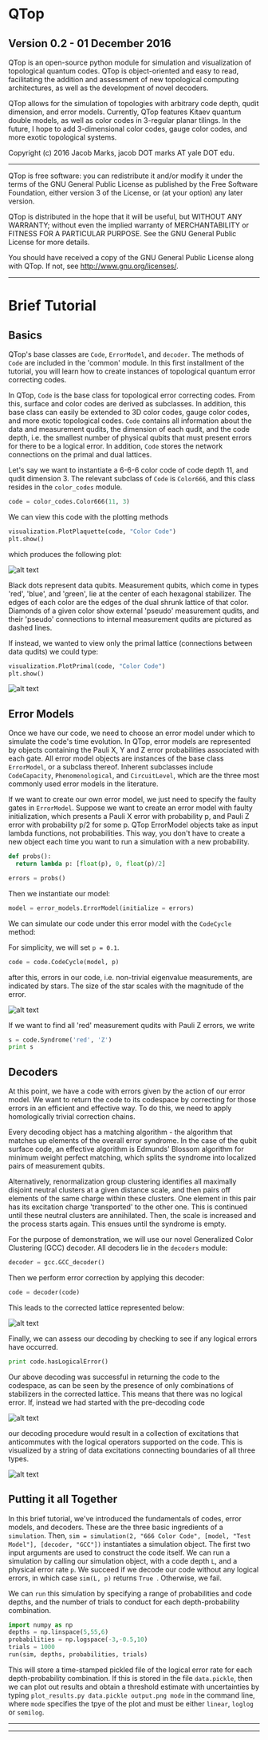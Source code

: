 # QTop
## Version 0.2 - 01 December 2016

QTop is an open-source python module for simulation and visualization of 
topological quantum codes. QTop is object-oriented and easy to read,
facilitating the addition and assessment of new topological computing
architectures, as well as the development of novel decoders.

QTop allows for the simulation of topologies with arbitrary code depth,
qudit dimension, and error models. Currently, QTop features Kitaev quantum 
double models, as well as color codes in 3-regular planar tilings. In 
the future, I hope to add 3-dimensional color codes, gauge color codes, and 
more exotic topological systems.


Copyright (c) 2016 Jacob Marks, jacob DOT marks AT yale DOT edu.

---
QTop is free software: you can redistribute it and/or modify
it under the terms of the GNU General Public License as published by
the Free Software Foundation, either version 3 of the License, or
(at your option) any later version.

QTop is distributed in the hope that it will be useful,
but WITHOUT ANY WARRANTY; without even the implied warranty of
MERCHANTABILITY or FITNESS FOR A PARTICULAR PURPOSE.  See the
GNU General Public License for more details.

You should have received a copy of the GNU General Public License
along with QTop.  If not, see <http://www.gnu.org/licenses/>.

---

# Brief Tutorial

## Basics
QTop's base classes are `Code`, `ErrorModel`, and `decoder`. The methods of `Code` are included in the 'common' module. In this first installment of the tutorial, you will learn how to create instances of topological quantum error correcting codes.

In QTop, `Code` is the base class for topological error correcting codes. From this, surface and color codes are derived as subclasses. In addition, this base class can easily be extended to 3D color codes, gauge color codes, and more exotic topological codes. `Code` contains all information about the data and measurement qudits, the dimension of each qudit, and the code depth, i.e. the smallest number of physical qubits that must present errors for there to be a logical error. In addition, `Code` stores the network connections on the primal and dual lattices.

Let's say we want to instantiate a 6-6-6 color code of code depth 11, and qudit dimension 3. The relevant subclass of `Code` is `Color666`, and this class resides in the `color_codes` module. 

```python
code = color_codes.Color666(11, 3)
```

We can view this code with the plotting methods

```python
visualization.PlotPlaquette(code, "Color Code")
plt.show()
```

which produces the following plot:

![alt text](/visualizations/plaquette.png)

Black dots represent data qubits. Measurement qubits, which come in types 'red', 'blue', and 'green', lie at the center of each hexagonal stabilizer. The edges of each color are the edges of the dual shrunk lattice of that color. Diamonds of a given color show external 'pseudo' measurement qudits, and their 'pseudo' connections to internal measurement qudits are pictured as dashed lines.

If instead, we wanted to view only the primal lattice (connections between data qudits) we could type:

```python
visualization.PlotPrimal(code, "Color Code")
plt.show()
```

![alt text](/visualizations/primal.png)

## Error Models

Once we have our code, we need to choose an error model under which to simulate the code's time evolution. In QTop, error models are represented by objects containing the Pauli X, Y and Z error probabilities associated with each gate. All error model objects are instances of the base class `ErrorModel`, or a subclass thereof. Inherent subclasses include `CodeCapacity`, `Phenomenological`, and `CircuitLevel`, which are the three most commonly used error models in the literature.

If we want to create our own error model, we just need to specify the faulty gates in `ErrorModel`. Suppose we want to create an error model with faulty initialization, which presents a Pauli X error with probability p, and Pauli Z error with probability p/2 for some p. 
QTop ErrorModel objects take as input lambda functions, not probabilities. This way, you don't have to create a new object each time you want to run a simulation with a new probability.

```python
def probs():
  return lambda p: [float(p), 0, float(p)/2]

errors = probs()
```




Then we instantiate our model:

```python
model = error_models.ErrorModel(initialize = errors)
```

We can simulate our code under this error model with the `CodeCycle` method:

For simplicity, we will set `p = 0.1`.


```python
code = code.CodeCycle(model, p)
```

after this, errors in our code, i.e. non-trivial eigenvalue measurements, are indicated by stars. The size of the star scales with the magnitude of the error.

![alt text](/visualizations/before_decoding.png)

If we want to find all 'red' measurement qudits with Pauli Z errors, we write

```python
s = code.Syndrome('red', 'Z')
print s
```

## Decoders

At this point, we have a code with errors given by the action of our error model. We want to return the code to its codespace by correcting for those errors in an efficient and effective way. To do this, we need to apply homologically trivial correction chains.

Every decoding object has a matching algorithm - the algorithm that matches up elements of the overall error syndrome. In the case of the qubit surface code, an effective algorithm is Edmunds' Blossom algorithm for minimum weight perfect matching, which splits the syndrome into localized pairs of measurement qubits.

Alternatively, renormalization group clustering identifies all maximally disjoint neutral clusters at a given distance scale, and then pairs off elements of the same charge within these clusters. One element in this pair has its excitation charge 'transported' to the other one. This is continued until these neutral clusters are annihilated. Then, the scale is increased and the process starts again. This ensues until the syndrome is empty.

For the purpose of demonstration, we will use our novel Generalized Color Clustering (GCC) decoder. All decoders lie in the `decoders` module:

```python
decoder = gcc.GCC_decoder()
```

Then we perform error correction by applying this decoder:

```python
code = decoder(code)
```

This leads to the corrected lattice represented below:

![alt text](/visualizations/after_decoding.png)

Finally, we can assess our decoding by checking to see if any logical errors have occurred. 

```python
print code.hasLogicalError()
```

Our above decoding was successful in returning the code to the codespace, as can be seen by the presence of only combinations of stabilizers in the corrected lattice. This means that there was no logical error. If, instead we had started with the pre-decoding code

![alt text](/visualizations/before_error.png)

our decoding procedure would result in a collection of excitations that anticommutes with the logical operators supported on the code. This is visualized by a string of data excitations connecting boundaries of all three types.

![alt text](/visualizations/after_error.png)


## Putting it all Together

In this brief tutorial, we've introduced the fundamentals of codes, error models, and decoders. These are the three basic ingredients of a `simulation`. Then, `sim = simulation(2, "666 Color Code", [model, "Test Model"], [decoder, "GCC"])` instantiates a simulation object. The first two input arguments are used to construct the code itself. We can run a simulation by calling our simulation object, with a code depth `L`, and a physical error rate `p`. We succeed if we decode our code without any logical errors, in which case `sim(L, p)` returns `True `. Otherwise, we fail.

We can `run` this simulation by specifying a range of probabilities and code depths, and the number of trials to conduct for each depth-probability combination.

```python
import numpy as np
depths = np.linspace(5,55,6)
probabilities = np.logspace(-3,-0.5,10)
trials = 1000
run(sim, depths, probabilities, trials)
```
This will store a time-stamped pickled file of the logical error rate for each depth-probability combination. If this is stored in the file `data.pickle`, then we can plot out results and obtain a threshold estimate with uncertainties by typing `plot_results.py data.pickle output.png mode` in the command line, where `mode` specifies the tpye of the plot and must be either `linear`, `loglog` or `semilog`.


---









---

